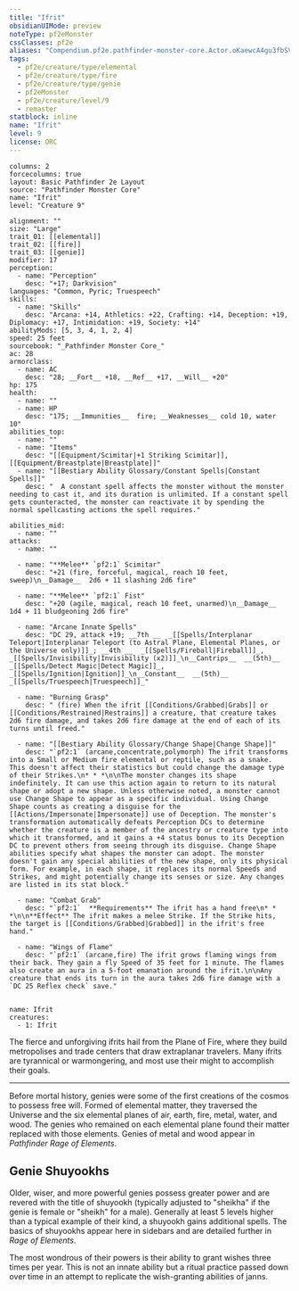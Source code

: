 ```yaml
---
title: "Ifrit"
obsidianUIMode: preview
noteType: pf2eMonster
cssClasses: pf2e
aliases: "Compendium.pf2e.pathfinder-monster-core.Actor.oKaewcA4gu3fbSVP" 
tags:
  - pf2e/creature/type/elemental
  - pf2e/creature/type/fire
  - pf2e/creature/type/genie
  - pf2eMonster
  - pf2e/creature/level/9
  - remaster
statblock: inline
name: "Ifrit"
level: 9
license: ORC
---
```


```statblock
columns: 2
forcecolumns: true
layout: Basic Pathfinder 2e Layout
source: "Pathfinder Monster Core"
name: "Ifrit"
level: "Creature 9"

alignment: ""
size: "Large"
trait_01: [[elemental]]
trait_02: [[fire]]
trait_03: [[genie]]
modifier: 17
perception:
  - name: "Perception"
    desc: "+17; Darkvision"
languages: "Common, Pyric; Truespeech"
skills:
  - name: "Skills"
    desc: "Arcana: +14, Athletics: +22, Crafting: +14, Deception: +19, Diplomacy: +17, Intimidation: +19, Society: +14"
abilityMods: [5, 3, 4, 1, 2, 4]
speed: 25 feet
sourcebook: "_Pathfinder Monster Core_"
ac: 28
armorclass:
  - name: AC
    desc: "28; __Fort__ +18, __Ref__ +17, __Will__ +20"
hp: 175
health:
  - name: ""
  - name: HP
    desc: "175; __Immunities__  fire; __Weaknesses__ cold 10, water 10"
abilities_top:
  - name: ""
  - name: "Items"
    desc: "[[Equipment/Scimitar|+1 Striking Scimitar]], [[Equipment/Breastplate|Breastplate]]"
  - name: "[[Bestiary Ability Glossary/Constant Spells|Constant Spells]]"
    desc: "  A constant spell affects the monster without the monster needing to cast it, and its duration is unlimited. If a constant spell gets counteracted, the monster can reactivate it by spending the normal spellcasting actions the spell requires."

abilities_mid:
  - name: ""
attacks:
  - name: ""

  - name: "**Melee** `pf2:1` Scimitar"
    desc: "+21 (fire, forceful, magical, reach 10 feet, sweep)\n__Damage__  2d6 + 11 slashing 2d6 fire"

  - name: "**Melee** `pf2:1` Fist"
    desc: "+20 (agile, magical, reach 10 feet, unarmed)\n__Damage__  1d4 + 11 bludgeoning 2d6 fire"

  - name: "Arcane Innate Spells"
    desc: "DC 29, attack +19; __7th __  _[[Spells/Interplanar Teleport|Interplanar Teleport (to Astral Plane, Elemental Planes, or the Universe only)]]_; __4th __  _[[Spells/Fireball|Fireball]]_, _[[Spells/Invisibility|Invisibility (x2)]]_\n__Cantrips__  __(5th)__ _[[Spells/Detect Magic|Detect Magic]]_, _[[Spells/Ignition|Ignition]]_\n__Constant__  __(5th)__ _[[Spells/Truespeech|Truespeech]]_"

  - name: "Burning Grasp"
    desc: " (fire) When the ifrit [[Conditions/Grabbed|Grabs]] or [[Conditions/Restrained|Restrains]] a creature, that creature takes 2d6 fire damage, and takes 2d6 fire damage at the end of each of its turns until freed."

  - name: "[[Bestiary Ability Glossary/Change Shape|Change Shape]]"
    desc: "`pf2:1` (arcane,concentrate,polymorph) The ifrit transforms into a Small or Medium fire elemental or reptile, such as a snake. This doesn't affect their statistics but could change the damage type of their Strikes.\n* * *\n\nThe monster changes its shape indefinitely. It can use this action again to return to its natural shape or adopt a new shape. Unless otherwise noted, a monster cannot use Change Shape to appear as a specific individual. Using Change Shape counts as creating a disguise for the [[Actions/Impersonate|Impersonate]] use of Deception. The monster's transformation automatically defeats Perception DCs to determine whether the creature is a member of the ancestry or creature type into which it transformed, and it gains a +4 status bonus to its Deception DC to prevent others from seeing through its disguise. Change Shape abilities specify what shapes the monster can adopt. The monster doesn't gain any special abilities of the new shape, only its physical form. For example, in each shape, it replaces its normal Speeds and Strikes, and might potentially change its senses or size. Any changes are listed in its stat block."

  - name: "Combat Grab"
    desc: "`pf2:1`  **Requirements** The ifrit has a hand free\n* * *\n\n**Effect** The ifrit makes a melee Strike. If the Strike hits, the target is [[Conditions/Grabbed|Grabbed]] in the ifrit's free hand."

  - name: "Wings of Flame"
    desc: "`pf2:1` (arcane,fire) The ifrit grows flaming wings from their back. They gain a fly Speed of 35 feet for 1 minute. The flames also create an aura in a 5-foot emanation around the ifrit.\n\nAny creature that ends its turn in the aura takes 2d6 fire damage with a `DC 25 Reflex check` save."
 
```

```encounter-table
name: Ifrit
creatures:
  - 1: Ifrit
```



The fierce and unforgiving ifrits hail from the Plane of Fire, where they build metropolises and trade centers that draw extraplanar travelers. Many ifrits are tyrannical or warmongering, and most use their might to accomplish their goals.

* * *

Before mortal history, genies were some of the first creations of the cosmos to possess free will. Formed of elemental matter, they traversed the Universe and the six elemental planes of air, earth, fire, metal, water, and wood. The genies who remained on each elemental plane found their matter replaced with those elements. Genies of metal and wood appear in _Pathfinder Rage of Elements_.

## Genie Shuyookhs

Older, wiser, and more powerful genies possess greater power and are revered with the title of shuyookh (typically adjusted to "sheikha" if the genie is female or "sheikh" for a male). Generally at least 5 levels higher than a typical example of their kind, a shuyookh gains additional spells. The basics of shuyookhs appear here in sidebars and are detailed further in _Rage of Elements_.

The most wondrous of their powers is their ability to grant wishes three times per year. This is not an innate ability but a ritual practice passed down over time in an attempt to replicate the wish-granting abilities of janns.

